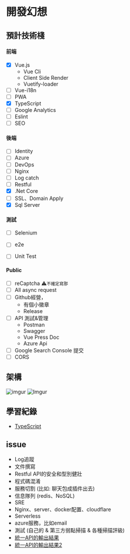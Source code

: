 # 開發幻想
<style>
    time{
        font-size: 14px;
        color: #888;
        font-weight: 600;
    }
</style>

## 預計技術棧
#### 前端
- [x] Vue.js
    - Vue Cli
    - Client Side Render
    - Vuetify-loader
- [ ] Vue-i18n
- [ ] PWA
- [x] TypeScript
- [ ] Google Analytics
- [ ] Eslint
- [ ] SEO

#### 後端
- [ ] Identity 
- [ ] Azure
- [ ] DevOps
- [ ] Nginx
- [ ] Log catch
- [ ] Restful
- [x] .Net Core
- [ ] SSL、Domain Apply
- [x] Sql Server 

#### 測試
- [ ] Selenium
- [ ] e2e
- [ ] Unit Test


#### Public
- [ ] reCaptcha ⚠️<small>不確定寫那</small>
- [ ] All async request
- [ ] Github經營，
    - 有個小徽章
    - Release
- [ ] API 測試&管理
    - Postman
    - Swagger
    - Vue Press Doc
    - Azure Api
- [ ] Google Search Console 提交
- [ ] CORS

## 架構
![imgur](https://i.imgur.com/AmSAypX.jpg)
![Imgur](https://imgur.com/J0e4VnQ.png)

## 學習紀錄
- [TypeScript](https://github.com/waynelens/MarkDown-Note/tree/master/Web/TypeScript)

## issue
- Log追蹤
- 文件撰寫
- Restful API的安全和型別健壯
- 程式碼混淆
- 服務切割 (比如: 聊天包成插件出去)
- 信息隊列 (redis、NoSQL)
- SRE
- Nginx、server、docker配置、cloudflare
- Serverless
- azure服務，比如email
- 測試 (自己的 & 第三方弱點掃描 & 各種掃描評級)
- [統一API的輸出結果](https://ithelp.ithome.com.tw/articles/10198206)
- [統一API的輸出結果2](https://ronsun.github.io/content/20190317-webapi-response-data-format.html)
